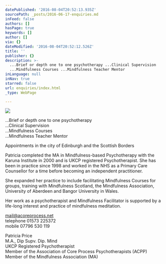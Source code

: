 ```yaml
---
datePublished: '2016-08-04T20:52:13.935Z'
sourcePath: _posts/2016-06-17-enquiries.md
inFeed: false
authors: []
hasPage: true
keywords: []
author: []
via: {}
dateModified: '2016-08-04T20:52:12.526Z'
title: ''
publisher: {}
description: >-
  ...Brief or depth one to one psychotherapy ...Clinical Supervision 
  ...Mindfulness Courses ...Mindfulness Teacher Mentor
inLanguage: null
inNav: true
starred: false
url: enquiries/index.html
_type: WebPage

---
```

![](https://the-grid-user-content.s3-us-west-2.amazonaws.com/4c27c13f-cd03-4251-8628-1732e8a17985.jpg)

...Brief or depth one to one psychotherapy  
...Clinical Supervision   
...Mindfulness Courses  
...Mindfulness Teacher Mentor

Appointments in the city of Edinburgh and the Scottish Borders

Patricia completed the MA in Mindfulness-based Psychotherapy with the Karuna Institute in 2000 and is UKCP registered Psychotherapist. She has been in practice since 1998 and worked in the NHS as a Primary Care Counsellor for a time before becoming an independent practitioner.

She expanded her practice to include facilitating Mindfulness Courses for groups, training with Mindfulness Scotland, the Mindfulness Association, University of Aberdeen and Bangor University in Wales.

Her work as a psychotherapist and Mindfulness Facilitator is supported by a life-long interest and practice of mindfulness meditation.

[mail@acoreprocess.net][0]  
telephone 01573 225372  
mobile 07796 530 119

Patricia Price  
M.A., Dip Supv. Dip. Mind  
UKCP Registered Psychotherapist  
Member of the Association of Core Process Psychotherapists (ACPP)  
Member of the Mindfulness Association (MA)

[0]: http://mail@acoreprocess.net/ "Email"